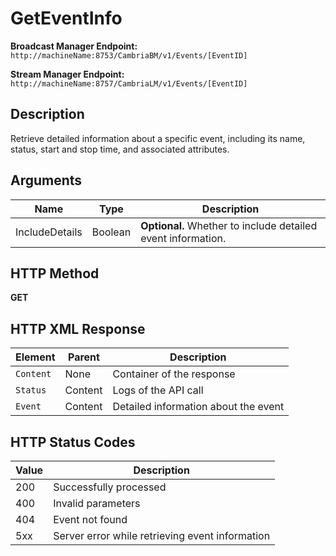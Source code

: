 # GetEventInfo

**Broadcast Manager Endpoint:**  
`http://machineName:8753/CambriaBM/v1/Events/[EventID]`

**Stream Manager Endpoint:**  
`http://machineName:8757/CambriaLM/v1/Events/[EventID]`

## Description
Retrieve detailed information about a specific event, including its name, status, start and stop time, and associated attributes.

## Arguments

| Name   | Type   | Description                                         |
|--------|--------|-----------------------------------------------------|
| IncludeDetails | Boolean | **Optional.** Whether to include detailed event information. |

## HTTP Method
**GET**

## HTTP XML Response

| Element       | Parent   | Description                                    |
|---------------|----------|------------------------------------------------|
| `Content`     | None     | Container of the response                     |
| `Status`      | Content  | Logs of the API call                         |
| `Event`       | Content  | Detailed information about the event         |

## HTTP Status Codes

| Value | Description                                            |
|-------|--------------------------------------------------------|
| 200   | Successfully processed                                 |
| 400   | Invalid parameters                                     |
| 404   | Event not found                                        |
| 5xx   | Server error while retrieving event information        |
